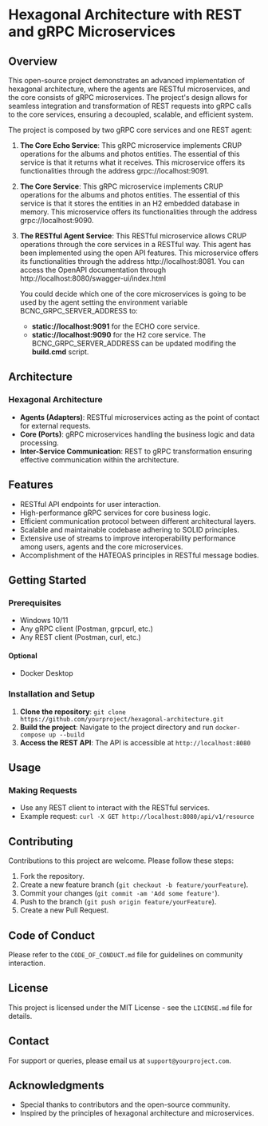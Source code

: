 # Hexagonal Architecture with REST and gRPC Microservices

## Overview
This open-source project demonstrates an advanced implementation of hexagonal architecture, where the agents are RESTful microservices, and the core consists of gRPC microservices.
The project's design allows for seamless integration and transformation of REST requests into gRPC calls to the core services, ensuring a decoupled, scalable, and efficient system.

The project is composed by two gRPC core services and one REST agent:
1. **The Core Echo Service**: This gRPC microservice implements CRUP operations for the albums and photos entities. The essential of this service is that it returns what it receives.
    This microservice offers its functionalities through the address grpc://localhost:9091.
2. **The Core Service**: This gRPC microservice implements CRUP operations for the albums and photos entities. The essential of this service is that it stores the entities in an H2 embedded database in memory.
    This microservice offers its functionalities through the address grpc://localhost:9090.
3. **The RESTful Agent Service**: This RESTful microservice allows CRUP operations through the core services in a RESTful way. This agent has been implemented using the open API features.
    This microservice offers its functionalities through the address http://localhost:8081.
    You can access the OpenAPI documentation through http://localhost:8080/swagger-ui/index.html

    You could decide which one of the core microservices is going to be used by the agent setting the environment variable BCNC_GRPC_SERVER_ADDRESS to:
    - **static://localhost:9091** for the ECHO core service.
    - **static://localhost:9090** for the H2 core service.
    The BCNC_GRPC_SERVER_ADDRESS can be updated modifing the **build.cmd** script.

## Architecture
### Hexagonal Architecture
- **Agents (Adapters)**: RESTful microservices acting as the point of contact for external requests.
- **Core (Ports)**: gRPC microservices handling the business logic and data processing.
- **Inter-Service Communication**: REST to gRPC transformation ensuring effective communication within the architecture.

## Features
- RESTful API endpoints for user interaction.
- High-performance gRPC services for core business logic.
- Efficient communication protocol between different architectural layers.
- Scalable and maintainable codebase adhering to SOLID principles.
- Extensive use of streams to improve interoperability performance among users, agents and the core microservices.
- Accomplishment of the HATEOAS principles in RESTful message bodies.

## Getting Started
### Prerequisites
- Windows 10/11
- Any gRPC client (Postman, grpcurl, etc.)
- Any REST client (Postman, curl, etc.)

#### Optional
- Docker Desktop 

### Installation and Setup
1. **Clone the repository**: `git clone https://github.com/yourproject/hexagonal-architecture.git`
2. **Build the project**: Navigate to the project directory and run `docker-compose up --build`
3. **Access the REST API**: The API is accessible at `http://localhost:8080`

## Usage
### Making Requests
- Use any REST client to interact with the RESTful services.
- Example request: `curl -X GET http://localhost:8080/api/v1/resource`

## Contributing
Contributions to this project are welcome. Please follow these steps:
1. Fork the repository.
2. Create a new feature branch (`git checkout -b feature/yourFeature`).
3. Commit your changes (`git commit -am 'Add some feature'`).
4. Push to the branch (`git push origin feature/yourFeature`).
5. Create a new Pull Request.

## Code of Conduct
Please refer to the `CODE_OF_CONDUCT.md` file for guidelines on community interaction.

## License
This project is licensed under the MIT License - see the `LICENSE.md` file for details.

## Contact
For support or queries, please email us at `support@yourproject.com`.

## Acknowledgments
- Special thanks to contributors and the open-source community.
- Inspired by the principles of hexagonal architecture and microservices.
